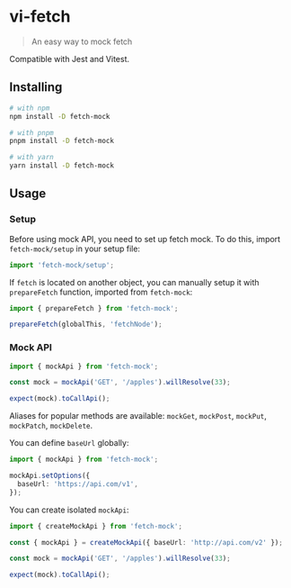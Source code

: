 # vi-fetch

> An easy way to mock fetch

Compatible with Jest and Vitest.

## Installing

```sh
# with npm
npm install -D fetch-mock

# with pnpm
pnpm install -D fetch-mock

# with yarn
yarn install -D fetch-mock
```

## Usage

### Setup

Before using mock API, you need to set up fetch mock. To do this, import `fetch-mock/setup` in your setup file:

```ts
import 'fetch-mock/setup';
```

If `fetch` is located on another object, you can manually setup it with `prepareFetch` function, imported from `fetch-mock`:

```ts
import { prepareFetch } from 'fetch-mock';

prepareFetch(globalThis, 'fetchNode');
```

### Mock API

<!---TODO--->

```ts
import { mockApi } from 'fetch-mock';

const mock = mockApi('GET', '/apples').willResolve(33);

expect(mock).toCallApi();
```

Aliases for popular methods are available: `mockGet`, `mockPost`, `mockPut`, `mockPatch`, `mockDelete`.

You can define `baseUrl` globally:

```ts
import { mockApi } from 'fetch-mock';

mockApi.setOptions({
  baseUrl: 'https://api.com/v1',
});
```

You can create isolated `mockApi`:

```ts
import { createMockApi } from 'fetch-mock';

const { mockApi } = createMockApi({ baseUrl: 'http://api.com/v2' });

const mock = mockApi('GET', '/apples').willResolve(33);

expect(mock).toCallApi();
```
